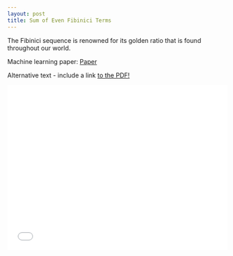```yaml
---
layout: post
title: Sum of Even Fibinici Terms
---
```


The Fibinici sequence is renowned for its golden ratio that is found throughout our world.

Machine learning paper: 
<a href="MLPaper">Paper</a>

<object data="myfile.pdf" type="application/pdf" width="100%" height="100%">
  <p>Alternative text - include a link <a href="../static/MLSSpaper.pdf">to the PDF!</a></p>
</object>

<embed src= "../static/MLSSpaper.pdf" width= "500" height= "375">

